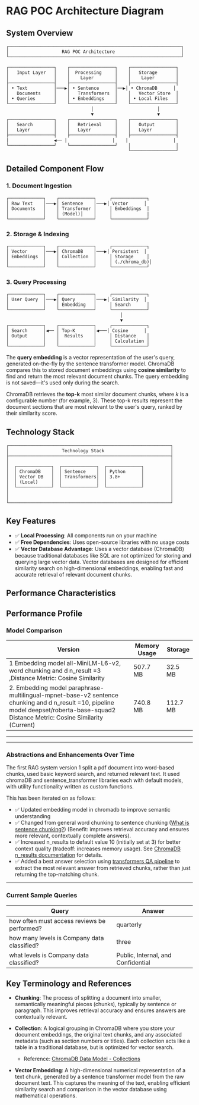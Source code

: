 # RAG POC Architecture Diagram

## System Overview

```
┌─────────────────────────────────────────────────────────────────┐
│                    RAG POC Architecture                         │
└─────────────────────────────────────────────────────────────────┘

┌─────────────────┐    ┌─────────────────┐    ┌─────────────────┐
│   Input Layer   │    │  Processing     │    │   Storage       │
│                 │    │    Layer        │    │    Layer        │
├─────────────────┤    ├─────────────────┤    ├─────────────────┤
│ • Text          │───▶│ • Sentence      │──▶│ • ChromaDB      │
│   Documents     │    │   Transformers  │    │   Vector Store  │
│ • Queries       │    │ • Embeddings    │    │ • Local Files   │
└─────────────────┘    └─────────────────┘    └─────────────────┘
                                │                        │
                                ▼                        ▼
┌─────────────────┐    ┌─────────────────┐    ┌─────────────────┐
│   Search        │    │   Retrieval     │    │   Output        │
│   Layer         │    │   Layer         │    │   Layer         │
├─────────────────┤    ├─────────────────┤    ├─────────────────┤
|                 ◀── |                 |    |                 |
└─────────────────┘    └─────────────────┘    │                 │
                                              └─────────────────┘
```

## Detailed Component Flow

### 1. Document Ingestion
```
┌─────────────┐    ┌─────────────┐     ┌─────────────┐
│ Raw Text    │───▶│ Sentence    │───▶│ Vector      │
│ Documents   │    │ Transformer │     │ Embeddings  │
│             │    │ (Model)│    │     │             |
└─────────────┘    └─────────────┘     └─────────────┘
```





### 2. Storage & Indexing
```
┌─────────────┐    ┌─────────────┐     ┌─────────────┐
│ Vector      │───▶│ ChromaDB    │───▶│ Persistent  │
│ Embeddings  │    │ Collection  │     │ Storage     │
│             │    │             │     │ (./chroma_db)│
└─────────────┘    └─────────────┘     └─────────────┘
```

### 3. Query Processing
```
┌─────────────┐    ┌─────────────┐     ┌─────────────┐
│ User Query  │───▶│ Query       │───▶│ Similarity  │
│             │    │ Embedding   │     │ Search      │
└─────────────┘    └─────────────┘     └─────────────┘
                                           │
                                           ▼
┌─────────────┐    ┌─────────────┐     ┌─────────────┐
│ Search      │◀── │ Top-K       │◀───│ Cosine      │
│ Output      │    │  Results    │     │ Distance    │
│             │    │             │     │ Calculation │
└─────────────┘    └─────────────┘     └─────────────┘
```

The **query embedding** is a vector representation of the user's query, generated on-the-fly by the sentence transformer model. ChromaDB compares this to stored document embeddings using **cosine similarity** to find and return the most relevant document chunks. The query embedding is not saved—it's used only during the search.

ChromaDB retrieves the **top-k** most similar document chunks, where *k* is a configurable number (for example, 3). These top-k results represent the document sections that are most relevant to the user's query, ranked by their similarity score.


## Technology Stack

```
┌─────────────────────────────────────────────────────────────┐
│                    Technology Stack                         │
├─────────────────────────────────────────────────────────────┤
│                                                             │
│  ┌─────────────┐  ┌─────────────┐  ┌─────────────┐          │
│  │ ChromaDB    │  │ Sentence    │  │ Python      │          │
│  │ Vector DB   │  │ Transformers│  │ 3.8+        │          │
│  │ (Local)     │  │             │  │             │          │
│  └─────────────┘  └─────────────┘  └─────────────┘          │
│                                                             │
│                                                             │
└─────────────────────────────────────────────────────────────┘
```

## Key Features

- ✅ **Local Processing**: All components run on your machine
- ✅ **Free Dependencies**: Uses open-source libraries with no usage costs
- ✅ **Vector Database Advantage**: Uses a vector database (ChromaDB) because traditional databases like SQL are not optimized for storing and querying large vector data. Vector databases are designed for efficient similarity search on high-dimensional embeddings, enabling fast and accurate retrieval of relevant document chunks.


## Performance Characteristics

## Performance Profile

### Model Comparison

| Version                                 | Memory Usage | Storage   |
|----------------------------------------|--------------|-----------|
| 1 Embedding model all-MiniLM-L6-v2, word chunking and d n_result =3 ,Distance Metric: Cosine Similarity     | 507.7 MB     | 32.5 MB   |
|2. Embedding model paraphrase-multilingual-mpnet-base-v2 sentence chunking and d n_result =10, pipeline model deepset/roberta-base-squad2 Distance Metric: Cosine Similarity (Current)  | 740.8 MB     | 112.7 MB  |

---

---

### Abstractions and Enhancements Over Time

The first RAG system version 1 split a pdf document into word-based chunks, used basic keyword search, and returned relevant text. It used chromaDB and sentence_transformer libraries each with default models, with utility functionality written as custom functions.

This has been iterated on as follows:

- ✅ Updated embedding model in chromadb to improve semantic understanding
- ✅ Changed from general word chunking to sentence chunking ([What is sentence chunking?](https://www.pinecone.io/learn/chunking-strategies/#sentence-chunking)) (Benefit: improves retrieval accuracy and ensures more relevant, contextually complete answers).
- ✅ Increased n_results to default value 10 (initially set at 3) for better context quality (tradeoff: increases memory usage). See [ChromaDB n_results documentation](https://docs.trychroma.com/usage-guide#querying) for details.
- ✅ Added a best answer selection using [transformers QA pipeline](https://huggingface.co/docs/transformers/main_classes/pipelines#transformers.QuestionAnsweringPipeline) to extract the most relevant answer from retrieved chunks, rather than just returning the top-matching chunk.

---

### Current Sample Queries

| Query                                         | Answer                                 |
|-----------------------------------------------|----------------------------------------|
| how often must access reviews be performed?   | quarterly                              |
| how many levels is Company data classified?   | three                                  |
| what levels is Company data classified?       | Public, Internal, and Confidential     |


## Key Terminology and References

- **Chunking**: The process of splitting a document into smaller, semantically meaningful pieces (chunks), typically by sentence or paragraph. This improves retrieval accuracy and ensures answers are contextually relevant.

- **Collection**: A logical grouping in ChromaDB where you store your document embeddings, the original text chunks, and any associated metadata (such as section numbers or titles). Each collection acts like a table in a traditional database, but is optimized for vector search.  
  - Reference: [ChromaDB Data Model - Collections](https://docs.trychroma.com/docs/overview/data-model#collections)

- **Vector Embedding**: A high-dimensional numerical representation of a text chunk, generated by a sentence transformer model from the raw document text. This captures the meaning of the text, enabling efficient similarity search and comparison in the vector database using mathematical operations.






